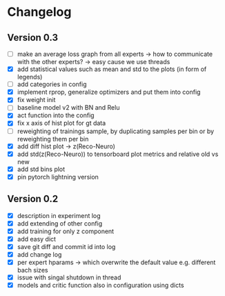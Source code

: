 # Changelog


## Version 0.3
- [ ] make an average loss graph from all experts -> how to communicate with the other experts? -> easy cause we use threads
- [x] add statistical values such as mean and std to the plots (in form of legends)
- [ ] add categories in config
- [x] implement rprop, generalize optimizers and put them into config
- [x] fix weight init
- [ ] baseline model v2 with BN and Relu
- [x] act function into the config
- [x] fix x axis of hist plot for gt data
- [ ] reweighting of trainings sample, by duplicating samples per bin or by reweighting them per bin
- [x] add diff hist plot -> z(Reco-Neuro)
- [x] add std(z(Reco-Neuro)) to tensorboard plot metrics and relative old vs new
- [x] add std bins plot
- [x] pin pytorch lightning version

## Version 0.2
- [x] description in experiment log
- [x] add extending of other config
- [x] add training for only z component
- [x] add easy dict
- [x] save git diff and commit id into log
- [x] add change log
- [x] per expert hparams -> which overwrite the default value e.g. different bach sizes
- [x] issue with singal shutdown in thread
- [x] models and critic function also in configuration using dicts